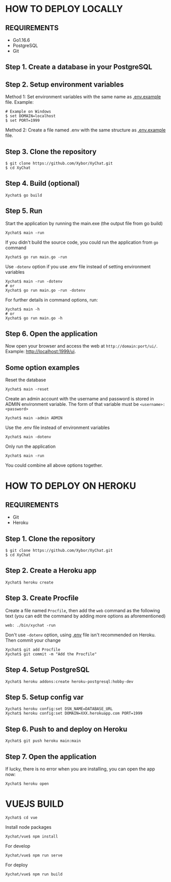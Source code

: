 # HOW TO DEPLOY LOCALLY

## REQUIREMENTS

- Go1.16.6
- PostgreSQL
- Git

## Step 1. Create a database in your PostgreSQL

## Step 2. Setup environment variables

Method 1: Set environment variables with the same name as [.env.example](./.env.example) file. Example:

```shell
# Example on Windows
$ set DOMAIN=localhost
$ set PORT=1999
```

Method 2: Create a file named .env with the same structure as [.env.example](./.env.example) file.

## Step 3. Clone the repository

```shell
$ git clone https://github.com/Xybor/XyChat.git
$ cd XyChat
```

## Step 4. Build (optional)

```shell
Xychat$ go build
```

## Step 5. Run

Start the application by running the main.exe (the output file from go build)

```shell
Xychat$ main -run
```

If you didn't build the source code, you could run the application from `go` command

```shell
Xychat$ go run main.go -run
```

Use `-dotenv` option if you use .env file instead of setting environment variables

```shell
Xychat$ main -run -dotenv
# or
Xychat$ go run main.go -run -dotenv
```

For further details in command options, run:

```shell
Xychat$ main -h
# or
Xychat$ go run main.go -h
```

## Step 6. Open the application

Now open your browser and access the web at `http://domain:port/ui/`. Example: [http://localhost:1999/ui](http://localhost:1999/ui).

## Some option examples

Reset the database

```shell
Xychat$ main -reset
```

Create an admin account with the username and password is stored in ADMIN
environment variable.  The form of that variable must be `<username>:<password>`

```shell
Xychat$ main -admin ADMIN
```

Use the .env file instead of environment variables

```shell
Xychat$ main -dotenv
```

Only run the application

```shell
Xychat$ main -run
```

You could combine all above options together.

# HOW TO DEPLOY ON HEROKU

## REQUIREMENTS

- Git
- Heroku

## Step 1. Clone the repository

```shell
$ git clone https://github.com/Xybor/XyChat.git
$ cd XyChat
```

## Step 2. Create a Heroku app

```shell
Xychat$ heroku create
```

## Step 3. Create Procfile

Create a file named `Procfile`, then add the `web` command as the following text (you can edit the command by adding more options as aforementioned)

```
web: ./bin/xychat -run
```

Don't use `-dotenv` option, using [.env]() file isn't recommended on Heroku. Then commit your change

```shell
Xychat$ git add Procfile
Xychat$ git commit -m "Add the Procfile"
```

## Step 4. Setup PostgreSQL

```shell
Xychat$ heroku addons:create heroku-postgresql:hobby-dev
```

## Step 5. Setup config var

```shell
Xychat$ heroku config:set DSN_NAME=DATABASE_URL
Xychat$ heroku config:set DOMAIN=XXX.herokuapp.com PORT=1999
```

## Step 6. Push to and deploy on Heroku

```shell
Xychat$ git push heroku main:main
```

## Step 7. Open the application

If lucky, there is no error when you are installing, you can open the app now:

```shell
Xychat$ heroku open
```


# VUEJS BUILD

```shell
Xychat$ cd vue
```

Install node packages

```shell
Xychat/vue$ npm install
```

For develop

```shell
Xychat/vue$ npm run serve
```

For deploy

```shell
Xychat/vue$ npm run build
```
